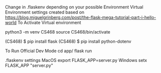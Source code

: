 Change in .flaskenv depending on your possible Environment
Virtual Environment settings created based on 
https://blog.miguelgrinberg.com/post/the-flask-mega-tutorial-part-i-hello-world
To Activate Virtual environment

python3 -m venv CS468
source CS468/bin/activate



(CS468) $ pip install flask
(CS468) $ pip install python-dotenv

To Run Official Dev Mode
cd app/
flask run




.flaskenv settings
MacOS
export FLASK_APP=server.py
Windows
setx FLASK_APP "server.py"